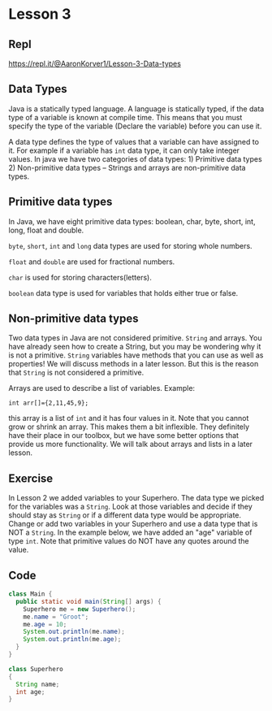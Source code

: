 # Lesson 3

## Repl

https://repl.it/@AaronKorver1/Lesson-3-Data-types

## Data Types

Java is a statically typed language. A language is statically typed, if the data type of a variable is known at compile time. This means that you must specify the type of the variable (Declare the variable) before you can use it.

A data type defines the type of values that a variable can have assigned to it. For example if a variable has `int` data type, it can only take integer values. In java we have two categories of data types: 1) Primitive data types 2) Non-primitive data types – Strings and arrays are non-primitive data types.

## Primitive data types

In Java, we have eight primitive data types: boolean, char, byte, short, int, long, float and double.

`byte`, `short`, `int` and `long` data types are used for storing whole numbers.

`float` and `double` are used for fractional numbers.

`char` is used for storing characters(letters).

`boolean` data type is used for variables that holds either true or false.

## Non-primitive data types

Two data types in Java are not considered primitive.  `String` and arrays.  You have already seen how to create a String, but you may be wondering why it is not a primitive.  `String` variables have methods that you can use as well as properties!  We will discuss methods in a later lesson.  But this is the reason that `String` is not considered a primitive.

Arrays are used to describe a list of variables.  Example:

`int arr[]={2,11,45,9};`

this array is a list of `int` and it has four values in it.  Note that you cannot grow or shrink an array.  This makes them a bit inflexible.  They definitely have their place in our toolbox, but we have some better options that provide us more functionality.  We will talk about arrays and lists in a later lesson.

## Exercise
In Lesson 2 we added variables to your Superhero.  The data type we picked for the variables was a `String`.  Look at those variables and decide if they should stay as `String` or if a different data type would be appropriate.  Change or add two variables in your Superhero and use a data type that is NOT a `String`.  In the example below, we have added an "age" variable of type `int`.  Note that primitive values do NOT have any quotes around the value.

## Code

```java
class Main {
  public static void main(String[] args) {
    Superhero me = new Superhero();
    me.name = "Groot";
    me.age = 10;
    System.out.println(me.name);
    System.out.println(me.age);
  }
}

class Superhero
{
  String name;
  int age;
}
```